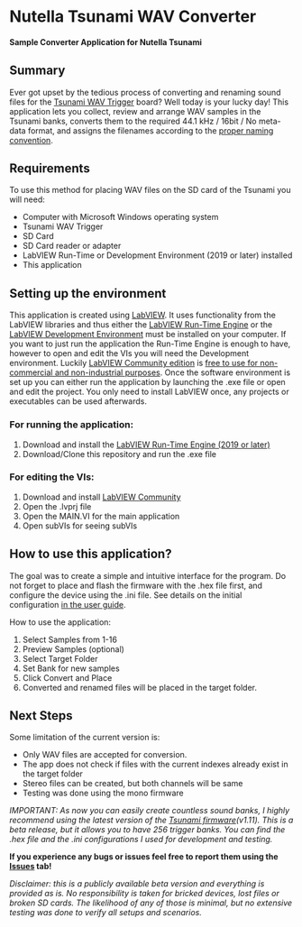 # Nutella Tsunami WAV Converter
#### Sample Converter Application for Nutella Tsunami ####

## Summary ##
Ever got upset by the tedious process of converting and renaming sound files for the [Tsunami WAV Trigger](https://www.sparkfun.com/products/13810) board? Well today is your lucky day! This application lets you collect, review and arrange WAV samples in the Tsunami banks, converts them to the required 44.1 kHz / 16bit / No meta-data format, and assigns the filenames according to the [proper naming convention](https://learn.sparkfun.com/tutorials/tsunami-hookup-guide).

## Requirements ##
To use this method for placing WAV files on the SD card of the Tsunami you will need:

- Computer with Microsoft Windows operating system
- Tsunami WAV Trigger
- SD Card
- SD Card reader or adapter
- LabVIEW Run-Time or Development Environment (2019 or later) installed
- This application

## Setting up the environment ##
This application is created using [LabVIEW](https://www.ni.com/hu-hu/shop/labview.html). It uses functionality from the LabVIEW libraries and thus either the [LabVIEW Run-Time Engine](https://knowledge.ni.com/KnowledgeArticleDetails?id=kA03q000000YGvpCAG&l=hu-HU) or the [LabVIEW Development Environment](https://www.ni.com/hu-hu/innovations/videos/10/introduction-to-the-labview-programming-environment.html) must be installed on your computer. If you want to just run the application the Run-Time Engine is enough to have, however to open and edit the VIs you will need the Development environment. Luckily [LabVIEW Community edition](https://www.ni.com/hu-hu/support/downloads/software-products/download.labview-community.html#343639) is [free to use for non-commercial and non-industrial purposes](https://www.ni.com/hu-hu/support/documentation/supplemental/20/labview-community-edition-usage-details.html).
Once the software environment is set up you can either run the application by launching the .exe file or open and edit the project. You only need to install LabVIEW once, any projects or executables can be used afterwards.

### For running the application: ###
1. Download and install the [LabVIEW Run-Time Engine (2019 or later)](https://www.ni.com/hu-hu/support/downloads/software-products/download.labview.html#301182) 
2. Download/Clone this repository and run the .exe file 

### For editing the VIs: ###
1. Download and install [LabVIEW Community](https://www.ni.com/hu-hu/support/downloads/software-products/download.labview-community.html#343639)
2. Open the .lvprj file
3. Open the MAIN.VI for the main application
4. Open subVIs for seeing subVIs  

## How to use this application? ##
The goal was to create a simple and intuitive interface for the program. Do not forget to place and flash the firmware with the .hex file first, and configure the device using the .ini file. See details on the initial configuration [in the user guide](https://robertsonics.com/tsunami-user-guide/).

How to use the application:
1. Select Samples from 1-16
2. Preview Samples (optional)
3. Select Target Folder
4. Set Bank for new samples
5. Click Convert and Place
6. Converted and renamed files will be placed in the target folder.

## Next Steps ##
Some limitation of the current version is:

- Only WAV files are accepted for conversion.
- The app does not check if files with the current indexes already exist in the target folder
- Stereo files can be created, but both channels will be same
- Testing was done using the mono firmware

*IMPORTANT: As now you can easily create countless sound banks, I highly recommend using the latest version of the [Tsunami firmware](https://drive.google.com/file/d/1GrqSQpR2VKMzPQoNLvJXjxqHPFFW95dF/view?fbclid=IwAR1-I4ni458oQEHdQdAj23qC7N8M2wlTcuJTn_DnCeNR7ct28mvp-F3CuHc)(v1.11). This is a beta release, but it allows you to have 256 trigger banks. You can find the .hex file and the .ini configurations I used for development and testing.*

**If you experience any bugs or issues feel free to report them using the [Issues](https://github.com/drChungus/Nutella-Tsunami-Wav-Converter/issues) tab!**

*Disclaimer: this is a publicly available beta version and everything is provided as is. No responsibility is taken for bricked devices, lost files or broken SD cards. The likelihood of any of those is minimal, but no extensive testing was done to verify all setups and scenarios.*

